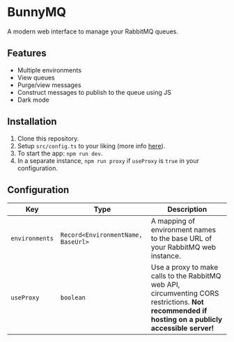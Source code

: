 # BunnyMQ

A modern web interface to manage your RabbitMQ queues.

## Features

-   Multiple environments
-   View queues
-   Purge/view messages
-   Construct messages to publish to the queue using JS
-   Dark mode

## Installation

1. Clone this repository.
2. Setup `src/config.ts` to your liking (more info [here](#configuration)).
3. To start the app: `npm run dev`.
4. In a separate instance, `npm run proxy` if `useProxy` is `true` in your configuration.

## Configuration

| Key            | Type                               | Description                                                                                                                                         |
| -------------- | ---------------------------------- | --------------------------------------------------------------------------------------------------------------------------------------------------- |
| `environments` | `Record<EnvironmentName, BaseUrl>` | A mapping of environment names to the base URL of your RabbitMQ web instance.                                                                       |
| `useProxy`     | `boolean`                          | Use a proxy to make calls to the RabbitMQ web API, circumventing CORS restrictions. **Not recommended if hosting on a publicly accessible server!** |
